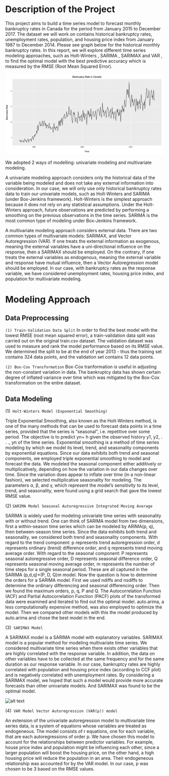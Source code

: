 
# Description of the Project
This project aims to build a time series model to forecast monthly bankruptcy rates in Canada for the period from January 2015 to December 2017. The dataset we will work on contains historical bankruptcy rates, unemployment rates, population, and housing price index from January 1987 to December 2014. Please see graph below for the historical monthly bankruptcy rates. In this report, we will explore different time series modeling approaches, such as Holt-Winters , SARIMA , SARIMAX and VAR , to find the optimal model with the best predictive accuracy which is measured by the RMSE (Root Mean Squared Error). 

![alt text](https://github.com/JinghuiZhao/Canada-Bankruptcy-Prediction/blob/master/Screen%20Shot%202019-03-10%20at%2012.53.23%20PM.png)

We adopted 2 ways of modelling: univariate modeling and multivariate modeling.

A univariate modeling approach considers only the historical data of the variable being modeled and does not take any external information into consideration. In our case, we will only use only historical bankruptcy rates data to train our univariate models, such as Holt-Winters and SARIMA (under Box-Jenkins framework). Holt-Winters is the simplest approach because it does not rely on any statistical assumptions. Under the Holt-Winters approach, future observations are predicted by performing a smoothing on the previous observations in the time series. SARIMA is the most common type of modeling under Box-Jenkins framework.

A multivariate modeling approach considers external data. There are two common types of multivariate models: SARIMAX, and Vector Autoregression (VAR). If one treats the external information as exogenous, meaning the external variables have a uni-directional influence on the response, then a SARIMAX should be employed. On the contrary, if one treats the external variables as endogenous, meaning the external variable and response have mutual influence, then a Vector Autoregression model should be employed. In our case, with bankruptcy rates as the response variable, we have considered unemployment rates, housing price index, and population for multivariate modeling.


# Modeling Approach
## Data Preprocessing
```(1) Train-Validation Data Split```
In order to find the best model with the lowest RMSE (root mean squared error), a train-validation data split was carried out on the original train.csv dataset. The validation dataset was used to measure and rank the model performance based on its RMSE value. We determined the split to be at the end of year 2013 - thus the training set contains 324 data points, and the validation set contains 12 data points.

```(2) Box-Cox Transformation```
Box-Cox tranformation is useful in adjusting the non-constant variation in data. The bankruptcy data has shown certain degree of inflated variance over time which was mitigated by the Box-Cox transformation on the entire dataset.


## Data Modeling
(1)``` Holt-Winters Model (Exponential Smoothing)```

Triple Exponential Smoothing, also known as the Holt-Winters method, is one of the many methods that can be used to forecast data points in a time series, provided that the series is “seasonal”, i.e. repetitive over some period. The objective is to predict yn+ h given the observed history y1, y2, . . ., yn of the time series. Exponential smoothing is a method of time series modeling by which we model its level, trend, and seasonality components by exponential equations. Since our data exhibits both trend and seasonal components, we employed triple exponential smoothing to model and forecast the data. We modeled the seasonal component either additively or multiplicatively, depending on how the variation in our data changes over time. Since the variation does appear to inflate over time (in a non-linear fashion), we selected multiplicative seasonality for modeling. The parameters α, β, and γ, which represent the model’s sensitivity to its level, trend, and seasonality, were found using a grid search that gave the lowest RMSE value.


(2) ```SARIMA Model Seasonal Autoregressive Integrated Moving Average```

SARIMA is widely used for modeling univariate time series with seasonality with or without trend. One can think of SARIMA model from two dimensions, first a within-season time series which can be modeled by ARIMA(p, q), then between-season time series. Since the data exhibits both trend and seasonality, we considered both trend and seasonality components. With regard to the trend component: p represents trend autoregression order, d represents ordinary (trend) difference order, and q represents trend moving average order. With regard to the seasonal component: P represents seasonal autoregressive order, D represents seasonal difference order, Q represents seasonal moving average order, m represents the number of time steps for a single seasonal period. These are all captured in the SARIMA (p,d,q)×(P, D, Q)m model. Now the question is how to determine the orders for a SARIMA model. First we used ndiffs and nsdiffs to determine the ordinary differencing and seasonal differencing order. Then we found the maximum orders, p, q, P and Q. The Autocorrelation Function (ACF) and Partial Autocorrelation Function (PACF) plots of the transformed data were examined and iterated to find out the optimal model. auto.arima, a less computationally expensive method, was also employed to optimize the model. Then we compared other models with this the model produced by auto.arima and chose the best model in the end.

(3)``` SARIMAX Model```

A SARIMAX model is a SARIMA model with explanatory variables. SARIMAX model is a popular method for modeling multivariate time series. We considered multivariate time series when there exists other variables that are highly correlated with the response variable. In addition, the data on other variables have to be collected at the same frequency and for the same duration as our response variable. In our case, bankruptcy rates are highly correlated with population and housing price index (according to CCF plot) and is negatively correlated with unemployment rates. By considering a SARIMAX model, we hoped that such a model would provide more accurate forecasts than other univariate models. And SARIMAX was found to be the optimal model.

![alt text](https://github.com/JinghuiZhao/Canada-Bankruptcy-Prediction/blob/master/Screen%20Shot%202018-12-26%20at%205.05.51%20PM.png)


(4)``` VAR Model Vector Autoregression (VAR(p)) model```

An extension of the univariate autoregression model to multivariate time series data, is a system of equations whose variables are treated as endogeneous. The model consists of r equations, one for each variable, that are each autoregressions of order p. We have chosen this model to account for the relationships between predictor variables. For example, house price index and population might be influencing each other, since a larger population will boost the housing price, on the other hand, a high housing price will reduce the population in an area. Their endogeneous relationship was accounted for by the VAR model. In our case, p was chosen to be 3 based on the RMSE values.
